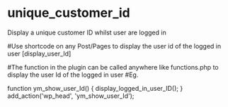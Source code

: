 # unique_customer_id
Display a unique customer ID whilst user are logged in

#Use shortcode on any Post/Pages to display the user id of the logged in user
[display_user_Id]

#The function in the plugin can be called anywhere like functions.php to display the user Id of the logged in user
#Eg.

function ym_show_user_Id() {
    display_logged_in_user_ID();
}
add_action('wp_head', 'ym_show_user_Id');
